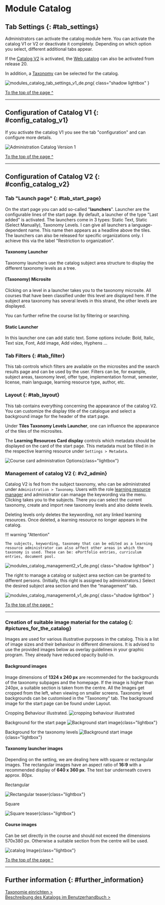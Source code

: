 # Module Catalog

## Tab Settings {: #tab_settings}

Administrators can activate the catalog module here. You can activate the catalog V1 or V2 or deactivate it completely. Depending on which option you select, different additional tabs appear.

If the [Catalog V2](#config_catalog_v2) is activated, the [Web catalog](#config_web-catalog) can also be activated from release 20. 

In addition, a [Taxonomy](Modules_Taxonomy.md) can be selected for the catalog.

![modules_catalog_tab_settings_v1_de.png](assets/modules_catalog_tab_settings_v1_de.png){ class="shadow lightbox" }


[To the top of the page ^](#modul_catalog)

---


## Configuration of Catalog V1 {: #config_catalog_v1}

If you activate the catalog V1 you see the tab "configuration" and can configure more details.

![Administration Catalog Version 1](assets/Admin_KatalogV1_en.png)


[To the top of the page ^](#modul_catalog)

---


## Configuration of Catalog V2 {: #config_catalog_v2}

### Tab "Launch page" {: #tab_start_page}

On the start page you can add so-called "**launchers**". Launcher are the configurable lines of the start page.  By default, a launcher of the type "Last added" is activated. The launchers come in 3 types: Static Text, Static (Select Manually), Taxonomy Levels.
I can give all launchers a language-dependent name. This name then appears as a headline above the tiles. The launchers can also be released for specific organizations only. I achieve this via the label "Restriction to organization".

#### Taxonomy Launcher

Taxonomy launchers use the catalog subject area structure to display the different taxonomy levels as a tree.

#### (Taxonomy) Microsite

Clicking on a level in a launcher takes you to the taxonomy microsite. All courses that have been classified under this level are displayed here. If the subject area taxonomy has several levels in this strand, the other levels are displayed.

You can further refine the course list by filtering or searching.

#### Static Launcher

In this launcher one can add static text. Some options include: Bold, Italic, Text size, Font, Add image, Add video, Hyphens ...

### Tab Filters {: #tab_filter}

This tab controls which filters are available on the microsites and the search results page and can be used by the user. Filters can be, for example, subject areas, taxonomy level, offer type, implementation format, semester, license, main language, learning resource type, author, etc. 

### Layout {: #tab_layout}

This tab contains everything concerning the appearance of the catalog V2. You can customize the display title of the catalogue and select a background image for the header of the start page.

Under **Tiles Taxonomy Levels Launcher**, one can influence the appearance of the tiles of the microsites.

The **Learning Resources Card display** controls which metadata should be displayed on the card of the start page. This metadata must be filled in in the respective learning resource under `Settings > Metadata`.

![Course card administration Options](assets/course-card-admin.jpg){class="lightbox"}

### Management of catalog V2 {: #v2_admin}

Catalog V2 is fed from the subject taxonomy, who can be administrated  under `Administration > Taxonomy`. Users with the role [learning resource manager](../../manual_user/basic_concepts/Roles_Rights.md) and administrator can manage the keywording via the menu.
Clicking takes you to the subjects. There you can select the current taxonomy, create and import new taxonomy levels and also delete levels.

Deleting levels only deletes the keywording, not any linked learning resources. Once deleted, a learning resource no longer appears in the catalog.

!!! warning "Attention"

    The subjects, keywording, taxonomy that can be edited as a learning resource administrator can also affect other areas in which the taxonomy is used. These can be: ePortfolio entries, curriculum entries, document pool.


![modules_catalog_management2_v1_de.png](assets/modules_catalog_management2_v1_de.png){ class="shadow lightbox" }

The right to manage a catalog or subject area section can be granted to different persons. (Initially, this right is assigned by administrators.) Select the desired subject area section and then the “management” tab.

![modules_catalog_management4_v1_de.png](assets/modules_catalog_management4_v1_de.png){ class="shadow lightbox" }


[To the top of the page ^](#modul_catalog)

---


### Creation of suitable image material for the catalog {: #pictures_for_the_catalog}

Images are used for various illustrative purposes in the catalog. This is a list of image sizes and their behaviour in different dimensions. It is advised to use the provided images below as overlay guidelines in your graphic program. They already have reduced opacity build-in.

#### Background images

Image dimensions of **1324 x 240 px** are recommended for the backgrounds of the taxonomy subpages and the homepage. If the image is higher than 240px, a suitable section is taken from the centre. All the Images get cropped from the left, when viewing on smaller screens.
Taxonomy level backgrounds can be customised in the "Taxonomy" tab.
The background image for the start page can be found under Layout.

Cropping Behaviour illustrated.
![cropping behaviour illustrated](assets/catalog_cropping.png)

Background for the start page
![Background start image](assets/catalog_background_start.png){class="lightbox"}

Background for the taxonomy levels
![Background start image](assets/catalog_background_taxonomy.png){class="lightbox"}

#### Taxonomy launcher images
Depending on the setting, we are dealing here with square or rectangular images.
The rectangular images have an aspect ratio of **16:9** with a recommended display of **640 x 360 px**. The text bar underneath covers approx. 80px.

Rectangular

![Rectangular teaser](assets/catalog_taxteaser.png){class="lightbox"}

Square

![Square teaser](assets/catalog_taxteaser_square.png){class="lightbox"}

#### Course images

Can be set directly in the course and should not exceed the dimensions 570x380 px. Otherwise a suitable section from the centre will be used.

![catalog Image](assets/catalog_course.png){class="lightbox"}

[To the top of the page ^](#modul_catalog)

---

## Further information {: #further_information}

[Taxonomie einrichten >](Modules_Taxonomy.md)<br>
[Beschreibung des Katalogs im Benutzerhandbuch >](../../manual_user/area_modules/catalog2.0.md)<br>
